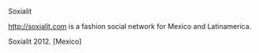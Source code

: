 Soxialit

http://soxialit.com is a fashion social network for Mexico and Latinamerica.

Soxialit 2012. [Mexico]
